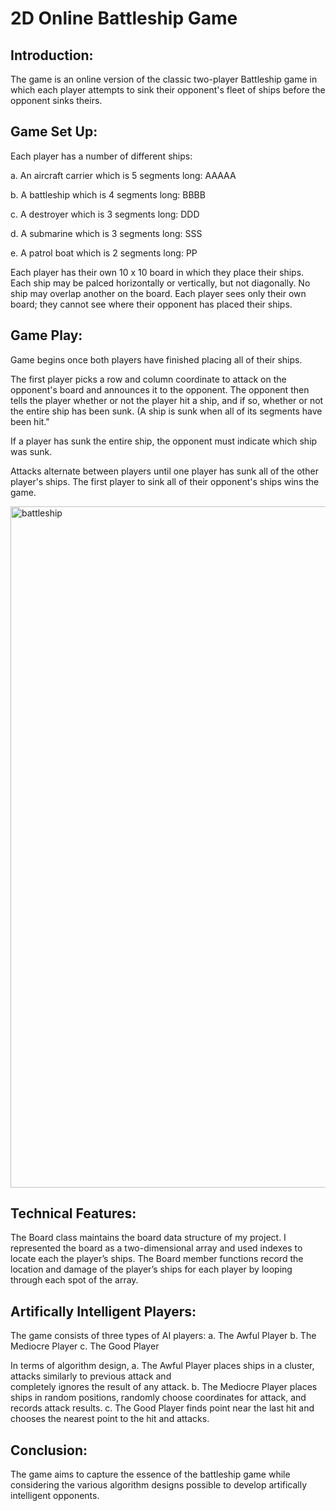 # 2D Online Battleship Game

## Introduction:
The game is an online version of the classic two-player Battleship game in which each player attempts to sink their opponent's fleet of ships before the opponent sinks theirs.

## Game Set Up:
Each player has a number of different ships:

  a. An aircraft carrier which is 5 segments long: AAAAA
  
  b. A battleship which is 4 segments long: BBBB
  
  c. A destroyer which is 3 segments long: DDD
  
  d. A submarine which is 3 segments long: SSS
  
  e. A patrol boat which is 2 segments long: PP

Each player has their own 10 x 10 board in which they place their ships. Each ship may be palced horizontally or vertically, but not diagonally. No ship may overlap another on the board. Each player sees only their own board; they cannot see where their opponent has placed their ships.

## Game Play:
Game begins once both players have finished placing all of their ships. 

The first player picks a row and column coordinate to attack on the opponent's board and announces it to the opponent. The opponent then tells the player whether or not the player hit a ship, and if so, whether or not the entire ship has been sunk. (A ship is sunk when all of its segments have been hit."

If a player has sunk the entire ship, the opponent must indicate which ship was sunk.

Attacks alternate between players until one player has sunk all of the other player's ships. The first player to sink all of their opponent's ships wins the game.

<img width="1090" alt="battleship" src="https://github.com/nrheo/battleship-game/assets/154557592/ea40a411-c435-4d82-aaab-0b6fa24cfc2d">

## Technical Features:
The Board class maintains the board data structure of my project. I represented the board as a two-dimensional array and used indexes to locate each the player’s ships. The Board member functions record the location and damage of the player’s ships for each player by looping through each spot of the array.

## Artifically Intelligent Players:
The game consists of three types of AI players:
  a. The Awful Player
  b. The Mediocre Player
  c. The Good Player

In terms of algorithm design, 
  a. The Awful Player places ships in a cluster, attacks similarly to previous attack and         
     completely ignores the result of any attack.
  b. The Mediocre Player places ships in random positions, randomly choose coordinates for 
     attack, and records attack results.
  c. The Good Player finds point near the last hit and chooses the nearest point to the hit and 
     attacks. 

## Conclusion:
The game aims to capture the essence of the battleship game while considering the various algorithm designs possible to develop artifically intelligent opponents. 


